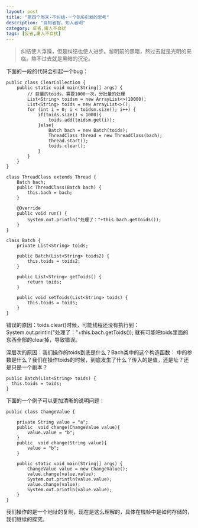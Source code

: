 ```yaml
---
layout: post
title: "第四个周末-不纠结-一个BUG引发的思考"
description: "自知者智，知人者明"
category: 反省,庸人不自扰
tags: [反省,庸人不自扰]
---
```


> 纠结使人浮躁，但是纠结也使人进步。黎明前的黑暗，熬过去就是光明的来临。熬不过去就是黑暗的沉沦。

下面的一段的代码会引起一个bug：

~~~
public class ClearCollection {
	public static void main(String[] args) {
		// 巨量的toids，需要1000一次，分批量的处理
		List<String> toidsm = new ArrayList<>(10000);
		List<String> toids = new ArrayList<>();
		for (int i = 0; i < toidsm.size(); i++) {
			if(toids.size() < 1000){
				toids.add(toidsm.get(i));
			}else{
				Batch bach = new Batch(toids);
				ThreadClass thread = new ThreadClass(bach);
				thread.start();
				toids.clear();
			}
		}
	}
}

class ThreadClass extends Thread {
	Batch bach;
	public ThreadClass(Batch bach) {
		this.bach = bach;
	}

	@Override
	public void run() {
		System.out.println("处理了："+this.bach.getToids());
	}
}

class Batch {
	private List<String> toids;

	public Batch(List<String> toids2) {
		this.toids = toids2;
	}

	public List<String> getToids() {
		return toids;
	}

	public void setToids(List<String> toids) {
		this.toids = toids;
	}
}
~~~
错误的原因：toids.clear()时候，可能线程还没有执行到：
System.out.println("处理了："+this.bach.getToids());
就有可能吧toids里面的东西全部的clear掉，导致错误。

深层次的原因：我们操作的toids到底是什么？Bach类中的这个构造函数：
中的参数是什么？我们在操作toids的时候，到底发生了什么？传入的是值，还是址？还是只是一个副本？
~~~
public Batch(List<String> toids) {
  this.toids = toids;
}
~~~

下面的一个例子可以更加清晰的说明问题：

~~~
public class ChangeValue {

	private String value = "a";
	public  void change(ChangeValue value){
		value.value = "b";
	}
	public  void change(String value){
		value = "b";
	}

	public static void main(String[] args) {
		ChangeValue value = new ChangeValue();
		value.change(value.value);
		System.out.println(value.value);
		value.change(value);
		System.out.println(value.value);
	}
}

~~~

我们操作的是一个地址的复制，现在是这么理解的，具体在栈帧中是如何存储的，我们继续的探究。
